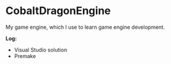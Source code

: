 # CobaltDragonEngine
My game engine, which I use to learn game engine development.

**Log:**
* Visual Studio solution
* Premake

